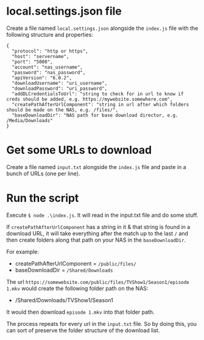 # local.settings.json file
Create a file named `local.settings.json` alongside the `index.js` file with the following structure and properties:

```
{
  "protocol": "http or https",
  "host": "servername",
  "port": "5000",
  "account": "nas_username",
  "password": "nas_password",
  "apiVersion": "6.0.2",
  "downloadUsername": "uri_username",
  "downloadPassword": "uri_password",
  "addDLCredentialsToUrl": "string to check for in url to know if creds should be added, e.g. https://mywebsite.somewhere.com",
  "createPathAfterUrlComponent": "string in url after which folders should be made on the NAS, e.g. /files/",
  "baseDownloadDir": "NAS path for base download director, e.g. /Media/Downloads"
}
```

# Get some URLs to download
Create a file named `input.txt` alongside the `index.js` file and paste in a bunch of URLs (one per line).

# Run the script
Execute `$ node .\index.js`. It will read in the input.txt file and do some stuff.

If `createPathAfterUrlComponent` has a string in it & that string is found in a download URL, it will take everything after the match up to the last `/` and then create folders along that path on your NAS in the `baseDownloadDir`.

For example:
* createPathAfterUrlComponent = `/public/files/`
* baseDownloadDir = `/Shared/Downloads`

The url `https://somewebsite.com/public/files/TVShow1/Season1/episode 1.mkv` would create the following folder path on the NAS:
* /Shared/Downloads/TVShow1/Season1

It would then download `episode 1.mkv` into that folder path.

The process repeats for every url in the `input.txt` file. So by doing this, you can sort of preserve the folder structure of the download list.